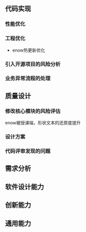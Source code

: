 ## 代码实现

### 性能优化



### 工程优化

- enow热更新优化

### 引入开源项目的风险分析

### 业务异常流程的处理

## 质量设计

### 修改核心模块的风险评估

enow被授课端，形状文本的还原度提升

### 设计方案

### 代码评审发现的问题

## 需求分析

## 软件设计能力

## 创新能力

## 通用能力